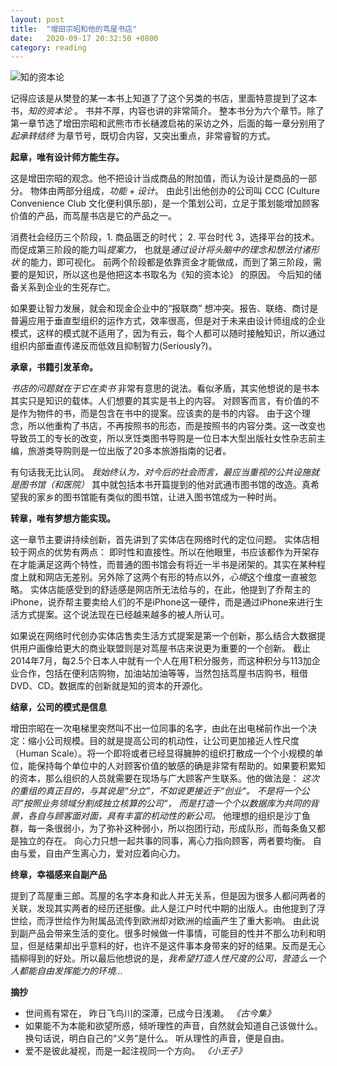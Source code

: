 ```yaml
---
layout: post
title:  "增田宗昭和他的茑屋书店"
date:   2020-09-17 20:32:50 +0800
category: reading
---
```


![知的资本论](http://img.mp.itc.cn/upload/20170621/a5aaeed9d51044baa35b16e5ef202b46.jpg)

记得应该是从樊登的某一本书上知道了了这个另类的书店，里面特意提到了这本书，*知的资本论* 。 书并不厚，内容也讲的非常简介。 整本书分为六个章节。除了第一章节选了增田宗昭和武熊市市长樋渡启祐的采访之外，后面的每一章分别用了 *起承转结终* 为章节号，既切合内容，又突出重点，非常睿智的方式。 

**起章，唯有设计师方能生存。**

这是增田宗昭的观念。他不把设计当成商品的附加值，而认为设计是商品的一部分。 物体由两部分组成，*功能* + *设计*。  由此引出他创办的公司叫 CCC (Culture Convenience Club 文化便利俱乐部)，是一个策划公司，立足于策划能增加顾客价值的产品，而茑屋书店是它的产品之一。 

消费社会经历三个阶段，1. 商品匮乏的时代； 2. 平台时代 3，选择平台的技术。而促成第三阶段的能力叫*提案力*， 也就是*通过设计将头脑中的理念和想法付诸形状* 的能力，即可视化。 前两个阶段都是依靠资金才能做成，而到了第三阶段，需要的是知识，所以这也是他把这本书取名为《知的资本论》 的原因。 今后知的储备关系到企业的生死存亡。 

如果要让智力发展，就会和现金企业中的“报联商” 想冲突。报告、联络、商讨是普遍应用于垂直型组织的运作方式，效率很高，但是对于未来由设计师组成的企业模式，这样的模式就不适用了，因为有云，每个人都可以随时接触知识，所以通过组织内部垂直传递反而低效且抑制智力(Seriously?)。 

**承章，书籍引发革命。**

*书店的问题就在于它在卖书*  非常有意思的说法。看似矛盾，其实他想说的是书本其实只是知识的载体。人们想要的其实是书上的内容。 对顾客而言，有价值的不是作为物件的书，而是包含在书中的提案。应该卖的是书的内容。 由于这个理念，所以他重构了书店，不再按照书的形态，而是按照书的内容分类。这一改变也导致员工的专长的改变，所以烹饪类图书导购是一位日本大型出版社女性杂志前主编，旅游类导购则是一位出版了20多本旅游指南的记者。 

有句话我无比认同。 *我始终认为，对今后的社会而言，最应当重视的公共设施就是图书馆（和医院）* 其中就包括本书开篇提到的他对武通市图书馆的改造。真希望我的家乡的图书馆能有类似的图书馆，让进入图书馆成为一种时尚。 

**转章，唯有梦想方能实现。**

这一章节主要讲持续创新，首先讲到了实体店在网络时代的定位问题。 实体店相较于网点的优势有两点： 即时性和直接性。所以在他眼里，书应该都作为开架存在才能满足这两个特性，而普通的图书馆会有将近一半书是闭架的。其实在某种程度上就和网店无差别。另外除了这两个有形的特点以外，*心境*这个维度一直被忽略。 实体店能感受到的舒适感是网店所无法给与的，在此，他提到了乔帮主的iPhone，说乔帮主要卖给人们的不是iPhone这一硬件，而是通过iPhone来进行生活方式提案。这个说法现在已经越来越多的被人所认可。 

如果说在网络时代创办实体店售卖生活方式提案是第一个创新，那么结合大数据提供用户画像给更大的商业联盟则是对茑屋书店来说更为重要的一个创新。 截止2014年7月，每2.5个日本人中就有一个人在用T积分服务，而这种积分与113加企业合作，包括在便利店购物，加油站加油等等，当然包括茑屋书店购书，租借DVD、CD。数据库的创新就是知的资本的开源化。

**结章，公司的模式是信息**

增田宗昭在一次电梯里突然叫不出一位同事的名字，由此在出电梯前作出一个决定：缩小公司规模。目的就是提高公司的机动性，让公司更加接近人性尺度（Human Scale）。将一个即将或者已经显得臃肿的组织打散成一个个小规模的单位，能保持每个单位中的人对顾客价值的敏感的确是非常有帮助的。如果要积累知的资本，那么组织的人员就需要在现场与广大顾客产生联系。他的做法是： *这次的重组的真正目的，与其说是“分立”，不如说更接近于“创业“。 不是将一个公司”按照业务领域分割成独立核算的公司“， 而是打造一个个以数据库为共同的背景，各自与顾客面对面，具有丰富的机动性的新公司。*  他理想的组织是沙丁鱼群，每一条很弱小，为了弥补这种弱小，所以抱团行动，形成队形，而每条鱼又都是独立的存在。 向心力只想一起共事的同事，离心力指向顾客，两者要均衡。 自由与爱，自由产生离心力，爱对应着向心力。 

**终章，幸福感来自副产品**

提到了茑屋重三郎。茑屋的名字本身和此人并无关系，但是因为很多人都问两者的关联，发现其实两者的经历还挺像。此人是江户时代中期的出版人。由他提到了浮世绘，而浮世绘作为附属品流传到欧洲却对欧洲的绘画产生了重大影响。 由此说到副产品会带来生活的变化。很多时候做一件事情，可能目的性并不那么功利和明显，但是结果却出乎意料的好，也许不是这件事本身带来的好的结果。反而是无心插柳得到的好处。所以最后他想说的是，*我希望打造人性尺度的公司，营造么一个人都能自由发挥能力的环境...*


**摘抄**
- 世间焉有常在， 昨日飞鸟川的深潭，已成今日浅濑。 *《古今集》*
- 如果能不为本能和欲望所惑，倾听理性的声音，自然就会知道自己该做什么。换句话说，明白自己的“义务”是什么。 听从理性的声音，便是自由。
- 爱不是彼此凝视，而是一起注视同一个方向。 *《小王子》*
